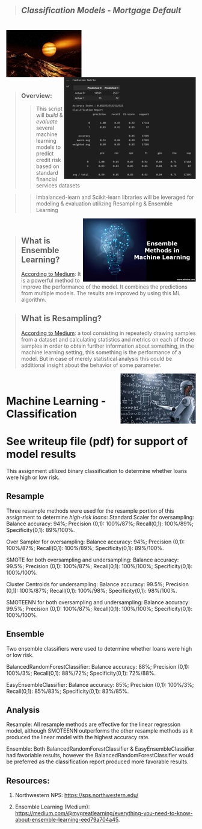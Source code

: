 >## *Classification Models - Mortgage Default*  
#

<img src="Images/jupiter.jfif" align="center" width="200px"/>
<br clear="center"/>

<img src="Images/results.png" align="right" width="350px"/>

#

>### Overview: 
>> This script will *build* & *evaluate* several machine learning models to predict credit risk based on standard financial services datasets

>> Imbalanced-learn and Scikit-learn libraries will be leveraged for modeling & evaluation utilizing Resampling & Ensemble Learning

<img src="Images/enseble.jpg" align="right" width="300px"/>
<br clear="center"/>


>## What is Ensemble Learning?
> [According to Medium](https://medium.com/@mygreatlearning/everything-you-need-to-know-about-ensemble-learning-eed79a704a45): It is a powerful method to improve the performance of the model. It combines the predictions from multiple models. The results are improved by using this ML algorithm.


>## What is Resampling?
> [According to Medium](https://medium.com/geekculture/resampling-methods-for-machine-learning-modeling-d2cdc1d3640f): a tool consisting in repeatedly drawing samples from a dataset and calculating statistics and metrics on each of those samples in order to obtain further information about something, in the machine learning setting, this something is the performance of a model. But in case of merely statistical analysis this could be additional insight about the behavior of some parameter.
>
<img src="Images/learning.jpg" align="right" width="200px"/>
<br clear="center"/>


# Machine Learning - Classification

# See writeup file (pdf) for support of model results
This assignment utilized binary classification to determine whether loans were high or low risk. 

## Resample

Three resample methods were used for the resample portion of this assignment to determine *high-risk loans*:
Standard Scaler for oversampling: Balance accuracy: 94%; Precision (0,1): 100%/87%; Recall(0,1): 100%/89%; Specificity(0,1): 89%/100%. 

Over Sampler for oversampling: Balance accuracy: 94%; Precision (0,1): 100%/87%; Recall(0,1): 100%/89%; Specificity(0,1): 89%/100%.

SMOTE for both oversampling and undersampling: Balance accuracy: 99.5%; Precision (0,1): 100%/87%; Recall(0,1): 100%/100%; Specificity(0,1): 100%/100%.

Cluster Centroids for undersampling: Balance accuracy: 99.5%; Precision (0,1): 100%/87%; Recall(0,1): 100%/98%; Specificity(0,1): 98%/100%.

SMOTEENN for both oversampling and undersampling: Balance accuracy: 99.5%; Precision (0,1): 100%/87%; Recall(0,1): 100%/100%; Specificity(0,1): 100%/100%.

## Ensemble
Two ensemble classifiers were used to determine whether loans were high or low risk.

BalancedRandomForestClassifier: Balance accuracy: 88%; Precision (0,1): 100%/3%; Recall(0,1): 88%/72%; Specificity(0,1): 72%/88%.

EasyEnsembleClassifier: Balance accuracy: 85%; Precision (0,1): 100%/3%; Recall(0,1): 85%/83%; Specificity(0,1): 83%/85%.

## Analysis
Resample: All resample methods are effective for the linear regression model, although SMOTEENN outperforms the other resample methods as it produced the linear model with the highest accuracy rate.

Ensemble: Both BalancedRandomForestClassifier & EasyEnsembleClassifier had favoriable results, however the BalancedRandomForestClassifier would be preferred as the classification report produced more favorable results.


## Resources:
1. Northwestern NPS:
https://sps.northwestern.edu/

2. Ensemble Learning (Medium):
https://medium.com/@mygreatlearning/everything-you-need-to-know-about-ensemble-learning-eed79a704a45.

